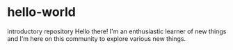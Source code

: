 # hello-world
introductory repository
Hello there!
I'm an enthusiastic learner of new things and I'm here on this community 
to explore various new things.

